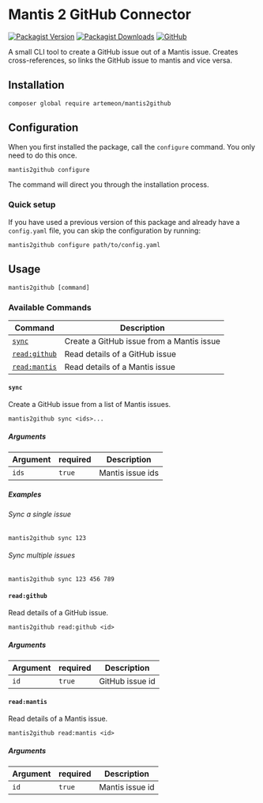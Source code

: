 # Mantis 2 GitHub Connector

[![Packagist Version](https://img.shields.io/packagist/v/artemeon/mantis2github)](https://packagist.org/packages/artemeon/mantis2github)
[![Packagist Downloads](https://img.shields.io/packagist/dt/artemeon/mantis2github)](https://packagist.org/packages/artemeon/mantis2github)
[![GitHub](https://img.shields.io/github/license/artemeon/mantis2github)](https://packagist.org/packages/artemeon/mantis2github)

A small CLI tool to create a GitHub issue out of a Mantis issue.
Creates cross-references, so links the GitHub issue to mantis and vice versa.

## Installation

```shell
composer global require artemeon/mantis2github
```

## Configuration

When you first installed the package, call the `configure` command. You only need to do this once.

```shell
mantis2github configure
```

The command will direct you through the installation process.

### Quick setup

If you have used a previous version of this package and already have a `config.yaml` file, you can skip the configuration by running:

```shell
mantis2github configure path/to/config.yaml
```

## Usage

```shell
mantis2github [command]
```

### Available Commands

| Command                      | Description                               |
|------------------------------|-------------------------------------------|
| [`sync`](#sync)              | Create a GitHub issue from a Mantis issue |
| [`read:github`](#readgithub) | Read details of a GitHub issue            |
| [`read:mantis`](#readmantis) | Read details of a Mantis issue            |

#### `sync`

Create a GitHub issue from a list of Mantis issues.

```shell
mantis2github sync <ids>...
```

##### Arguments

| Argument | required | Description      |
|----------|----------|------------------|
| `ids`    | `true`   | Mantis issue ids |

##### Examples

###### Sync a single issue

```shell
mantis2github sync 123
```

###### Sync multiple issues

```shell
mantis2github sync 123 456 789
```

#### `read:github`

Read details of a GitHub issue.

```shell
mantis2github read:github <id>
```

##### Arguments

| Argument | required | Description     |
|----------|----------|-----------------|
| `id`     | `true`   | GitHub issue id |

#### `read:mantis`

Read details of a Mantis issue.

```shell
mantis2github read:mantis <id>
```

##### Arguments

| Argument | required | Description     |
|----------|----------|-----------------|
| `id`     | `true`   | Mantis issue id |
